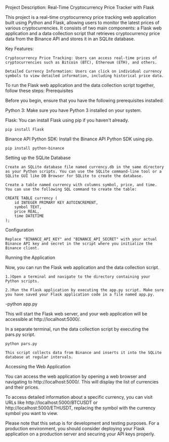 Project Description: Real-Time Cryptocurrency Price Tracker with Flask

This project is a real-time cryptocurrency price tracking web application built using Python and Flask, allowing users to monitor the latest prices of various cryptocurrencies. It consists of two main components: a Flask web application and a data collection script that retrieves cryptocurrency price data from the Binance API and stores it in an SQLite database.

Key Features:

    Cryptocurrency Price Tracking: Users can access real-time prices of cryptocurrencies such as Bitcoin (BTC), Ethereum (ETH), and others.

    Detailed Currency Information: Users can click on individual currency symbols to view detailed information, including historical price data.



To run the Flask web application and the data collection script together, follow these steps:
Prerequisites

Before you begin, ensure that you have the following prerequisites installed:

Python 3: Make sure you have Python 3 installed on your system.

Flask: You can install Flask using pip if you haven't already.

    pip install Flask

Binance API Python SDK: Install the Binance API Python SDK using pip.

    pip install python-binance

Setting up the SQLite Database

    Create an SQLite database file named currency.db in the same directory as your Python scripts. You can use the SQLite command-line tool or a SQLite GUI like DB Browser for SQLite to create the database.

    Create a table named currency with columns symbol, price, and time. You can use the following SQL command to create the table:

    CREATE TABLE currency (
        id INTEGER PRIMARY KEY AUTOINCREMENT,
        symbol TEXT,
        price REAL,
        time DATETIME
    );

Configuration

    Replace "BINANCE_API_KEY" and "BINANCE_API_SECRET" with your actual Binance API key and secret in the script where you initialize the Binance client.

Running the Application

Now, you can run the Flask web application and the data collection script.

    1.)Open a terminal and navigate to the directory containing your Python scripts.

    2.)Run the Flask application by executing the app.py script. Make sure you have saved your Flask application code in a file named app.py.

-python app.py

This will start the Flask web server, and your web application will be accessible at http://localhost:5000/.

In a separate terminal, run the data collection script by executing the pars.py script.

    python pars.py

    This script collects data from Binance and inserts it into the SQLite database at regular intervals.

Accessing the Web Application

You can access the web application by opening a web browser and navigating to http://localhost:5000/. This will display the list of currencies and their prices.

To access detailed information about a specific currency, you can visit URLs like http://localhost:5000/BTCUSDT or http://localhost:5000/ETHUSDT, replacing the symbol with the currency symbol you want to view.

Please note that this setup is for development and testing purposes. For a production environment, you should consider deploying your Flask application on a production server and securing your API keys properly.
